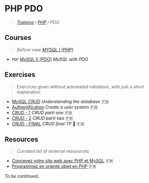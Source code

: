 # PHP PDO
>_[Training](https://github.com/simplonco/training) / [PHP](https://github.com/simplonco/php-training) / PDO_

## Courses

> Before view *[MYSQL I (PHP)](https://github.com/simplonco/php-training/blob/master/training/Tutoriel-MySQL-Introduction.pdf)*

* `PDF` [MySQL II (PDO)](https://github.com/simplonco/pdo-training/blob/master/training/Tutoriel-MySQLII-PDO.pdf) _MySQL with PDO_

## Exercises

> Exercices given without automated validation, with just a short explanation

* [MySQL CRUD](https://github.com/simplonco/php-training-mysql) _Understanding the database_ :fr:
* [Authentification](https://github.com/simplonco/php-challenge-auth) _Create a user system_ :fr:
* [CRUD - 1](https://github.com/simplonco/php-exercises-crud1) _CRUD parti one_ :fr:
* [CRUD - 2](https://github.com/simplonco/php-exercises-crud2) _CRUD parti two_ :fr:
* [CRUD - FINAL](https://github.com/simplonco/php-exercises-crudTP) _CRUD final TP_ :muscle: :fr:

## Resources

> Currated list of external ressources

* [Concevez votre site web avec PHP et MySQL](https://openclassrooms.com/courses/concevez-votre-site-web-avec-php-et-mysql) :fr:
* [Programmez en orienté objet en PHP](https://openclassrooms.com/courses/programmez-en-oriente-objet-en-php) :fr:

_To be continued.._
